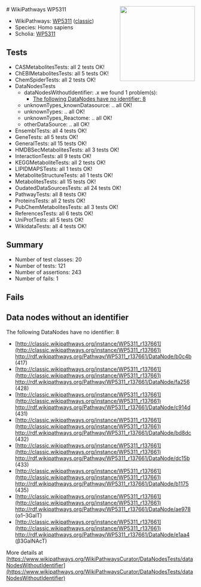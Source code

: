 <img style="float: right; width: 200px" src="https://upload.wikimedia.org/wikipedia/commons/thumb/8/83/Wplogo_with_text_500.png/640px-Wplogo_with_text_500.png" />
# WikiPathways WP5311

* WikiPathways: [WP5311](https://wikipathways.org/pathways/WP5311) ([classic](https://classic.wikipathways.org/instance/WP5311))
* Species: Homo sapiens
* Scholia: [WP5311](https://scholia.toolforge.org/wikipathways/WP5311)
## Tests
* CASMetabolitesTests: all 2 tests OK!
* ChEBIMetabolitesTests: all 5 tests OK!
* ChemSpiderTests: all 2 tests OK!
* DataNodesTests
    * dataNodesWithoutIdentifier: .x we found 1 problem(s):
        * [The following DataNodes have no identifier: 8](#d2d32fa7)
    * unknownTypes_knownDatasource: .. all OK!
    * unknownTypes: .. all OK!
    * unknownTypes_Reactome: .. all OK!
    * otherDataSource: .. all OK!
* EnsemblTests: all 4 tests OK!
* GeneTests: all 5 tests OK!
* GeneralTests: all 15 tests OK!
* HMDBSecMetabolitesTests: all 3 tests OK!
* InteractionTests: all 9 tests OK!
* KEGGMetaboliteTests: all 2 tests OK!
* LIPIDMAPSTests: all 1 tests OK!
* MetaboliteStructureTests: all 1 tests OK!
* MetabolitesTests: all 15 tests OK!
* OudatedDataSourcesTests: all 24 tests OK!
* PathwayTests: all 8 tests OK!
* ProteinsTests: all 2 tests OK!
* PubChemMetabolitesTests: all 3 tests OK!
* ReferencesTests: all 6 tests OK!
* UniProtTests: all 5 tests OK!
* WikidataTests: all 4 tests OK!


## Summary

* Number of test classes: 20
* Number of tests: 121
* Number of assertions: 243
* Number of fails: 1

## Fails

<a name="d2d32fa7" />

## Data nodes without an identifier

The following DataNodes have no identifier: 8

* [http://classic.wikipathways.org/instance/WP5311_r137661](http://classic.wikipathways.org/instance/WP5311_r137661) http://rdf.wikipathways.org/Pathway/WP5311_r137661/DataNode/b0c4b (417)
* [http://classic.wikipathways.org/instance/WP5311_r137661](http://classic.wikipathways.org/instance/WP5311_r137661) http://rdf.wikipathways.org/Pathway/WP5311_r137661/DataNode/fa256 (428)
* [http://classic.wikipathways.org/instance/WP5311_r137661](http://classic.wikipathways.org/instance/WP5311_r137661) http://rdf.wikipathways.org/Pathway/WP5311_r137661/DataNode/c914d (431)
* [http://classic.wikipathways.org/instance/WP5311_r137661](http://classic.wikipathways.org/instance/WP5311_r137661) http://rdf.wikipathways.org/Pathway/WP5311_r137661/DataNode/bd8dc (432)
* [http://classic.wikipathways.org/instance/WP5311_r137661](http://classic.wikipathways.org/instance/WP5311_r137661) http://rdf.wikipathways.org/Pathway/WP5311_r137661/DataNode/dc15b (433)
* [http://classic.wikipathways.org/instance/WP5311_r137661](http://classic.wikipathways.org/instance/WP5311_r137661) http://rdf.wikipathways.org/Pathway/WP5311_r137661/DataNode/b1175 (435)
* [http://classic.wikipathways.org/instance/WP5311_r137661](http://classic.wikipathways.org/instance/WP5311_r137661) http://rdf.wikipathways.org/Pathway/WP5311_r137661/DataNode/ae978 (α1–3GalT)
* [http://classic.wikipathways.org/instance/WP5311_r137661](http://classic.wikipathways.org/instance/WP5311_r137661) http://rdf.wikipathways.org/Pathway/WP5311_r137661/DataNode/e1aa4 (β3GalNAcT)


More details at [https://www.wikipathways.org/WikiPathwaysCurator/DataNodesTests/dataNodesWithoutIdentifier](https://www.wikipathways.org/WikiPathwaysCurator/DataNodesTests/dataNodesWithoutIdentifier)

